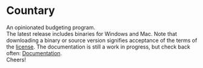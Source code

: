 # Countary
An opinionated budgeting program.  
The latest release includes binaries for Windows and Mac. Note that downloading
a binary or source version signifies acceptance of the terms of the [license](LICENSE).
The documentation is still a work in progress, but check back
often: [Documentation](https://hoogenbj.github.io/countary/).  
Cheers!
